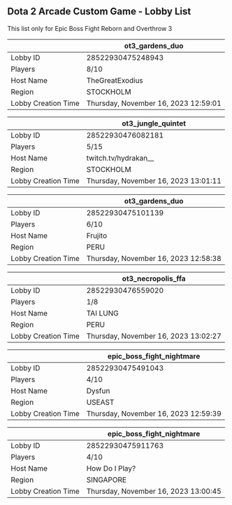 ## Dota 2 Arcade Custom Game - Lobby List

This list only for Epic Boss Fight Reborn and Overthrow 3

|  | ot3_gardens_duo |
| ------ | ------ |
| Lobby ID | 28522930475248943 |
| Players | 8/10 |
| Host Name | TheGreatExodius |
| Region | STOCKHOLM |
| Lobby Creation Time | Thursday, November 16, 2023 12:59:01 |


|  | ot3_jungle_quintet |
| ------ | ------ |
| Lobby ID | 28522930476082181 |
| Players | 5/15 |
| Host Name | twitch.tv/hydrakan__ |
| Region | STOCKHOLM |
| Lobby Creation Time | Thursday, November 16, 2023 13:01:11 |


|  | ot3_gardens_duo |
| ------ | ------ |
| Lobby ID | 28522930475101139 |
| Players | 6/10 |
| Host Name | Frujito |
| Region | PERU |
| Lobby Creation Time | Thursday, November 16, 2023 12:58:38 |


|  | ot3_necropolis_ffa |
| ------ | ------ |
| Lobby ID | 28522930476559020 |
| Players | 1/8 |
| Host Name | TAI LUNG |
| Region | PERU |
| Lobby Creation Time | Thursday, November 16, 2023 13:02:27 |


|  | epic_boss_fight_nightmare |
| ------ | ------ |
| Lobby ID | 28522930475491043 |
| Players | 4/10 |
| Host Name | Dysfun |
| Region | USEAST |
| Lobby Creation Time | Thursday, November 16, 2023 12:59:39 |


|  | epic_boss_fight_nightmare |
| ------ | ------ |
| Lobby ID | 28522930475911763 |
| Players | 4/10 |
| Host Name | How Do I Play? |
| Region | SINGAPORE |
| Lobby Creation Time | Thursday, November 16, 2023 13:00:45 |



